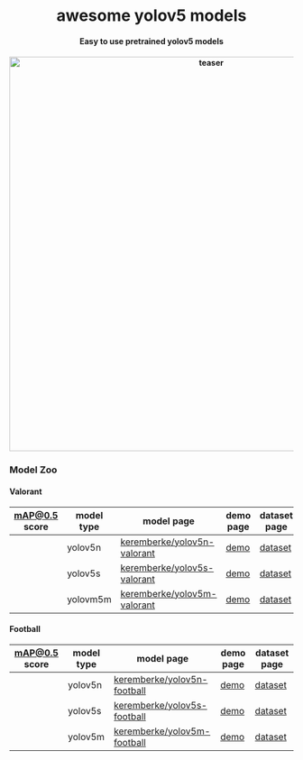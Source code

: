 <div align="center">
<h1>
  awesome yolov5 models
</h1>

<h4>
  Easy to use pretrained yolov5 models
</h4>

<h4>
    <img width="700" alt="teaser" src="https://user-images.githubusercontent.com/34196005/208124364-325c1b68-143f-4285-a5e9-13b2ceafcf64.gif">
</h4>

</div>

### Model Zoo

#### Valorant

| mAP@0.5 score | model type | model page | demo page | dataset page |
|---            |---         |---         |---        |---           |
|   | yolov5n | [keremberke/yolov5n-valorant](https://huggingface.co/keremberke/yolov5n-valorant) | [demo](https://huggingface.co/spaces/keremberke/valorant-yolov5s) | [dataset](...)
|   | yolov5s | [keremberke/yolov5s-valorant](https://huggingface.co/keremberke/yolov5s-valorant) | [demo](https://huggingface.co/spaces/keremberke/valorant-yolov5s) | [dataset](...)
|   | yolovm5m | [keremberke/yolov5m-valorant](https://huggingface.co/keremberke/yolov5m-valorant) | [demo](https://huggingface.co/spaces/keremberke/valorant-yolov5s) | [dataset](...)

#### Football

| mAP@0.5 score | model type | model page | demo page | dataset page | 
|---            |---         |---         |---        |---           |
|   | yolov5n | [keremberke/yolov5n-football](https://huggingface.co/keremberke/yolov5n-football) | [demo](https://huggingface.co/spaces/keremberke/valorant-yolov5s) | [dataset](...)
|   | yolov5s | [keremberke/yolov5s-football](https://huggingface.co/keremberke/yolov5s-football) | [demo](https://huggingface.co/spaces/keremberke/valorant-yolov5s) | [dataset](...)
|   | yolov5m | [keremberke/yolov5m-football](https://huggingface.co/keremberke/yolov5m-football) | [demo](https://huggingface.co/spaces/keremberke/valorant-yolov5s) | [dataset](...)
